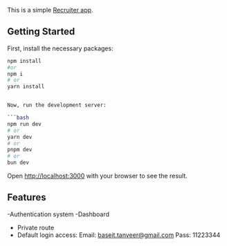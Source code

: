 This is a simple [ Recruiter app]().

## Getting Started

First, install the necessary packages:

````bash
npm install
#or
npm i
# or
yarn install


Now, run the development server:

```bash
npm run dev
# or
yarn dev
# or
pnpm dev
# or
bun dev
````

Open [http://localhost:3000](http://localhost:3000) with your browser to see the result.

## Features

-Authentication system
-Dashboard
- Private route
- Default login access:
  Email: baseit.tanveer@gmail.com
  Pass: 11223344
